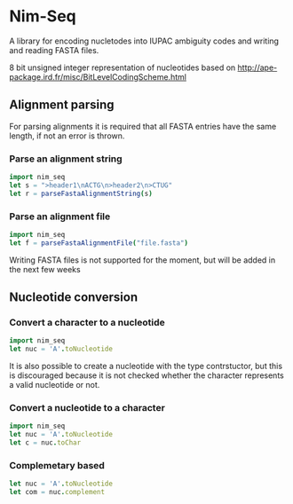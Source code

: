 # Nim-Seq
A library for encoding nucletodes into IUPAC ambiguity codes and writing and reading FASTA files.

8 bit unsigned integer representation of nucleotides based on http://ape-package.ird.fr/misc/BitLevelCodingScheme.html


## Alignment parsing
For parsing alignments it is required that all FASTA entries have the same length, if not an error is thrown. 

### Parse an alignment string 
```Nim
import nim_seq
let s = ">header1\nACTG\n>header2\n>CTUG"
let r = parseFastaAlignmentString(s)
```

### Parse an alignment file
```Nim
import nim_seq
let f = parseFastaAlignmentFile("file.fasta")
```
Writing FASTA files is not supported for the moment, but will be added in the next few weeks

## Nucleotide conversion

### Convert a character to a nucleotide
```Nim
import nim_seq
let nuc = 'A'.toNucleotide

```
It is also possible to create a nucleotide with the type contrstuctor, but this is discouraged because it is not checked whether the character represents a valid nucleotide or not.


### Convert a nucleotide to a character
```Nim
import nim_seq
let nuc = 'A'.toNucleotide
let c = nuc.toChar
```

### Complemetary based
```Nim
let nuc = 'A'.toNucleotide
let com = nuc.complement
```
